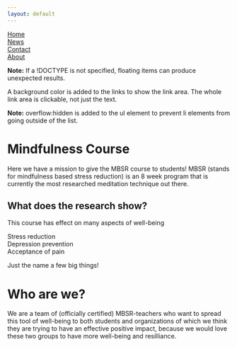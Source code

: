 ```yaml
---
layout: default
---
```


<!DOCTYPE html>
<html>
<head>
<style>
ul {
list-style-type: none;
margin: 0;
padding: 0;
overflow: hidden;
}

li {
float: left;
}

li a {
display: block;
padding: 8px;
background-color: #dddddd;
}
</style>
</head>
<body>

<ul>
<li><a href="#home">Home</a></li>
<li><a href="#news">News</a></li>
<li><a href="#contact">Contact</a></li>
<li><a href="#about">About</a></li>
</ul>

<p><b>Note:</b> If a !DOCTYPE is not specified, floating items can produce unexpected results.</p>
<p>A background color is added to the links to show the link area. The whole link area is clickable, not just the text.</p>
<p><b>Note:</b> overflow:hidden is added to the ul element to prevent li elements from going outside of the list.</p>

</body>
</html>

# Mindfulness Course
Here we have a mission to give the MBSR course to students! MBSR (stands for mindfulness based stress reduction) is an 8 week program that is currently the most researched meditation technique out there.

## What does the research show?
This course has effect on many aspects of well-being
* Stress reduction
* Depression prevention
* Acceptance of pain

Just the name a few big things!

# Who are we?
We are a team of (officially certified) MBSR-teachers who want to spread this tool of well-being to both students and organizations of which we think they are trying to have an effective positive impact, because we would love these two groups to have more well-being and resilliance.

